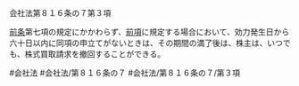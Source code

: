 会社法第８１６条の７第３項

[前条](会社法＿＿＿＿第８１６条の６第１項)第七項の規定にかかわらず、[前項](会社法＿＿＿＿第８１６条の７第２項)に規定する場合において、効力発生日から六十日以内に同項の申立てがないときは、その期間の満了後は、株主は、いつでも、株式買取請求を撤回することができる。

#会社法
#会社法/第８１６条の７
#会社法/第８１６条の７/第３項
